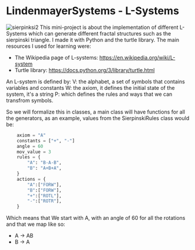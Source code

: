 # LindenmayerSystems - L-Systems
![sierpinksi2](https://github.com/DennisAmiranda/minor-projects/assets/81851888/101bda43-0ec1-4e68-9b33-9de6507aca21) 
This mini-project is about the implementation of different L-Systems which can generate different fractal structures such as the sierpinski triangle.
I made it with Python and the turtle library. The main resources I used for learning were:
- The Wikipedia page of L-systems: https://en.wikipedia.org/wiki/L-system
- Turtle library: https://docs.python.org/3/library/turtle.html

An L-system is defined by:
V: the alphabet, a set of symbols that contains variables and constants
W: the axiom, it defines the initial state of the system, it's a string
P: which defines the rules and ways that we can transfrom symbols.

So we will formalize this in classes, a main class will have functions for all the generators,
as an example, values from the SierpinskiRules class would be:
```Python
    axiom = "A"
    constants = ["+", "-"]
    angle = 60
    mov_value = 3
    rules = {
        "A": "B-A-B",
        "B": "A+B+A",
    }
    actions = {
        "A":["FORW"],
        "B":["FORW"],
        "+":["ROTL"],
        "-":["ROTR"],
    }
```
Which means that We start with A, with an angle of 60 for all the rotations and that we map like so:
- A -> AB
- B -> A
